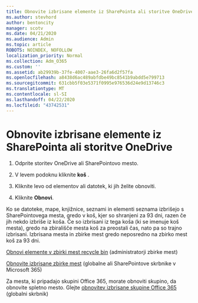 ```yaml
---
title: Obnovite izbrisane elemente iz SharePointa ali storitve OneDrive
ms.author: stevhord
author: bentoncity
manager: scotv
ms.date: 04/21/2020
ms.audience: Admin
ms.topic: article
ROBOTS: NOINDEX, NOFOLLOW
localization_priority: Normal
ms.collection: Adm_O365
ms.custom: ''
ms.assetid: ab29939b-37fe-4007-aae3-26fa6d2f57fa
ms.openlocfilehash: a8438d6ac489abfdbe49bc8541b9abdd5e799713
ms.sourcegitcommit: 631cbb5f03e5371f0995e976536d24e9d13746c3
ms.translationtype: MT
ms.contentlocale: sl-SI
ms.lasthandoff: 04/22/2020
ms.locfileid: "43742531"
---
```

# <a name="restore-deleted-items-from-sharepoint-or-onedrive"></a>Obnovite izbrisane elemente iz SharePointa ali storitve OneDrive

1. Odprite storitev OneDrive ali SharePointovo mesto.
    
2. V levem podoknu kliknite **koš** . 
    
3. Kliknite levo od elementov ali datotek, ki jih želite obnoviti.
    
4. Kliknite **Obnovi**. 
    
Ko se datoteke, mape, knjižnice, seznami in elementi seznama izbrišejo s SharePointovega mesta, gredo v koš, kjer so shranjeni za 93 dni, razen če jih nekdo izbriše iz koša. Če so izbrisani iz tega koša (ki se imenuje koš mesta), gredo na zbirališče mesta koš za preostali čas, nato pa so trajno izbrisani. Izbrisana mesta in zbirke mest gredo neposredno na zbirko mest koš za 93 dni.
  
[Obnovi elemente v zbirki mest recycle bin](https://go.microsoft.com/fwlink/?linkid=867800) (administratorji zbirke mest) 
  
[Obnovite izbrisane zbirke mest](https://go.microsoft.com/fwlink/?linkid=867660) (globalne ali SharePointove skrbnike v Microsoft 365) 
  
Za mesta, ki pripadajo skupini Office 365, morate obnoviti skupino, da obnovite spletno mesto. Glejte [obnovitev izbrisane skupine Office 365](https://go.microsoft.com/fwlink/?linkid=867802) (globalni skrbnik) 
  

